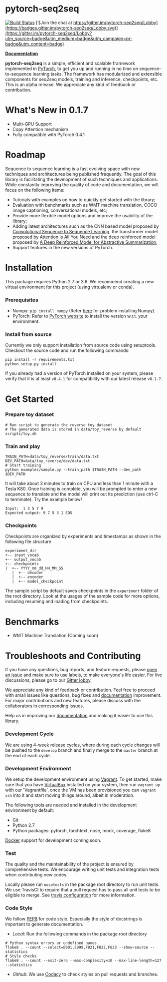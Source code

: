 # pytorch-seq2seq

[![Build Status](https://travis-ci.org/IBM/pytorch-seq2seq.svg?branch=master)](https://travis-ci.org/IBM/pytorch-seq2seq)
[![Join the chat at https://gitter.im/pytorch-seq2seq/Lobby](https://badges.gitter.im/pytorch-seq2seq/Lobby.svg)](https://gitter.im/pytorch-seq2seq/Lobby?utm_source=badge&utm_medium=badge&utm_campaign=pr-badge&utm_content=badge)

**[Documentation](https://ibm.github.io/pytorch-seq2seq/public/index.html)**

**pytorch-seq2seq** is a simple, efficient and scalable framework implemented in [PyTorch](http://pytorch.org), to get you up and running in no time on sequence-to-sequence learning tasks.  The framework has modularized and extensible components for seq2seq models, training and inference, checkpoints, etc.  This is an alpha release. We appreciate any kind of feedback or contribution.


# What's New in 0.1.7

* Multi-GPU Support 
* Copy Attention mechanism
* Fully compatible with PyTorch 0.4.1

# Roadmap
Sequence to sequence learning is a fast evolving space with new techniques and architectures being published frequently.  The goal of this library is facilitating the development of such techniques and applications.  While constantly improving the quality of code and documentation, we will focus on the following items:

* Tutorials with examples on how to quickly get started with the library;
* Evaluation with benchmarks such as WMT machine translation, COCO image captioning, conversational models, etc;
* Provide more flexible model options and improve the usability of the library;
* Adding latest architectures such as the CNN based model proposed by [Convolutional Sequence to Sequence Learning](https://arxiv.org/abs/1705.03122), the transformer model proposed by [Attention Is All You Need](https://arxiv.org/abs/1706.03762) and the deep reinforced model proposed by [A Deep Reinforced Model for Abstractive Summarization](https://arxiv.org/abs/1705.04304);
* Support features in the new versions of PyTorch.

# Installation
This package requires Python 2.7 or 3.6. We recommend creating a new virtual environment for this project (using virtualenv or conda).  

### Prerequisites

* Numpy: `pip install numpy` (Refer [here](https://github.com/numpy/numpy) for problem installing Numpy).
* PyTorch: Refer to [PyTorch website](http://pytorch.org/) to install the version w.r.t. your environment.

### Install from source
Currently we only support installation from source code using setuptools.  Checkout the source code and run the following commands:

    pip install -r requirements.txt
    python setup.py install

If you already had a version of PyTorch installed on your system, please verify that it is at least `v0.4.1` for compatibility with our latest release `v0.1.7`.

# Get Started
### Prepare toy dataset

	# Run script to generate the reverse toy dataset
    # The generated data is stored in data/toy_reverse by default
	scripts/toy.sh

### Train and play
	TRAIN_PATH=data/toy_reverse/train/data.txt
	DEV_PATH=data/toy_reverse/dev/data.txt
	# Start training
    python examples/sample.py --train_path $TRAIN_PATH --dev_path $DEV_PATH

It will take about 3 minutes to train on CPU and less than 1 minute with a Tesla K80.  Once training is complete, you will be prompted to enter a new sequence to translate and the model will print out its prediction (use ctrl-C to terminate).  Try the example below!

    Input:  1 3 5 7 9
	Expected output: 9 7 5 3 1 EOS

### Checkpoints
Checkpoints are organized by experiments and timestamps as shown in the following file structure

    experiment_dir
	+-- input_vocab
	+-- output_vocab
	+-- checkpoints
	|  +-- YYYY_mm_dd_HH_MM_SS
	   |  +-- decoder
	   |  +-- encoder
	   |  +-- model_checkpoint

The sample script by default saves checkpoints in the `experiment` folder of the root directory.  Look at the usages of the sample code for more options, including resuming and loading from checkpoints.

# Benchmarks

* WMT Machine Translation (Coming soon)

# Troubleshoots and Contributing
If you have any questions, bug reports, and feature requests, please [open an issue](https://github.com/IBM/pytorch-seq2seq/issues/new) and make sure to use labels, to make everyone's life easier.  For live discussions, please go to our [Gitter lobby](https://gitter.im/pytorch-seq2seq/Lobby).

We appreciate any kind of feedback or contribution.  Feel free to proceed with small issues like questions, bug fixes and [documentation](https://github.com/IBM/pytorch-seq2seq/tree/master/docs#pytorch-seq2seq-documentation) improvement.  For major contributions and new features, please discuss with the collaborators in corresponding issues.

Help us in improving our [documentation](https://github.com/IBM/pytorch-seq2seq/tree/master/docs#pytorch-seq2seq-documentation) and making it easier to use this library.

### Development Cycle
We are using 4-week release cycles, where during each cycle changes will be pushed to the `develop` branch and finally merge to the `master` branch at the end of each cycle.

### Development Environment
We setup the development environment using [Vagrant](https://www.vagrantup.com/).  To get started, make sure that you have [VirtualBox](https://www.virtualbox.org/) installed on your system, then run `vagrant up` with our 'Vagrantfile', once the VM has been provisioned you can `vagrant ssh` into it and start moving things around, albeit in moderation.

The following tools are needed and installed in the development environment by default:
* Git
* Python 2.7
* Python packages: pytorch, torchtext, nose, mock, coverage, flake8

[Docker](https://www.docker.com/) support for development coming soon.

### Test
The quality and the maintainability of the project is ensured by comprehensive tests.  We encourage writing unit tests and integration tests when contributing new codes.

Locally please run `nosetests` in the package root directory to run unit tests.  We use TravisCI to require that a pull request has to pass all unit tests to be eligible to merge.  See [travis configuration](https://github.com/IBM/pytorch-seq2seq/blob/master/.travis.yml) for more information.

### Code Style
We follow [PEP8](https://www.python.org/dev/peps/pep-0008/) for code style.  Especially the style of docstrings is important to generate documentation.

* *Local*: Run the following commands in the package root directory
```
# Python syntax errors or undefined names
flake8 . --count --select=E901,E999,F821,F822,F823 --show-source --statistics
# Style checks
flake8 . --count --exit-zero --max-complexity=10 --max-line-length=127 --statistics
```
* *Github*: We use [Codacy](https://www.codacy.com) to check styles on pull requests and branches.
